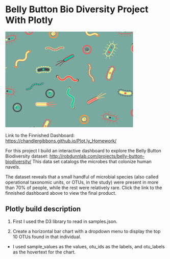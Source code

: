 # Belly Button Bio Diversity Project With Plotly 

![](bacteria.gif)


Link to the Finnished Dashboard: https://chandlergibbons.github.io/Plot.ly_Homework/

For this project I build an interactive dashboard to explore the Belly Button Biodiversity dataset: http://robdunnlab.com/projects/belly-button-biodiversity/ 
This data set catalogs the microbes that colonize human navels.

The dataset reveals that a small handful of microbial species (also called operational taxonomic units, or OTUs, in the study) were present in more than 70% of people, while the rest were relatively rare. Click the link to the finnished dashboard above to view the final product. 

## Plotly build description

1. First I used the D3 library to read in samples.json.


2. Create a horizontal bar chart with a dropdown menu to display the top 10 OTUs found in that individual.

* I used sample_values as the values, otu_ids as the labels, and otu_labels as the hovertext for the chart.



